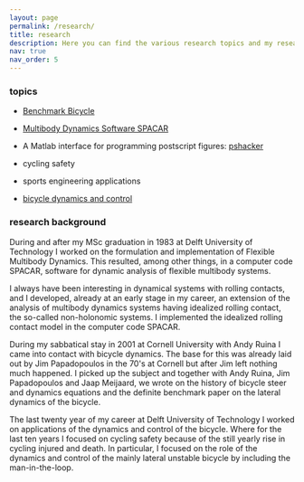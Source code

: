 ```yaml
---
layout: page
permalink: /research/
title: research
description: Here you can find the various research topics and my research background
nav: true
nav_order: 5
---
```


### topics

 * [Benchmark Bicycle](BenchmarkBicycle)
 * [Multibody Dynamics Software SPACAR](spacar)
 * A Matlab interface for programming postscript figures: [pshacker](pshacker)
 * cycling safety
  * sports engineering applications

 * [bicycle dynamics and control](http://bicycle.tudelft.nl/schwab/Bicycle/)


### research background

During and after my MSc graduation in 1983 at Delft University of Technology I worked on the formulation and implementation of Flexible Multibody Dynamics. This resulted, among other things, in a computer code SPACAR, software for dynamic analysis of flexible multibody systems.

I always have been interesting in dynamical systems with rolling contacts, and I developed, already at an early stage in my career, an extension of the analysis of multibody dynamics systems having idealized rolling contact, the so-called non-holonomic systems. I implemented the idealized rolling contact model in the computer code SPACAR.

During my sabbatical stay in 2001 at Cornell University with Andy Ruina I came into contact with bicycle dynamics. The base for this was already laid out by Jim Papadopoulos in the 70's at Cornell but after Jim left nothing much happened. I picked up the subject and together with Andy Ruina, Jim Papadopoulos and Jaap Meijaard, we wrote on the history of bicycle steer and dynamics equations and the definite benchmark paper on the lateral dynamics of the bicycle.

The last twenty year of my career at Delft University of Technology I worked on applications of the dynamics and control of the bicycle. Where for the last ten years I focused on cycling safety because of the still yearly rise in cycling injured and death. In particular, I focused on the role of the dynamics and control of the mainly lateral unstable bicycle by including the man-in-the-loop.

